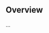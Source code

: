 <!-- Note: Please must use one of our issue templates to file an issue! 🛑 -->
<!-- 👉 https://github.com/fabcstro/2brain/issues/new/choose 👈 -->
<!-- **Issues that should have been filed with a template will be closed without action, and we will ask you to use a template.** -->

<!-- This blank issue template is only for issues that don't fit any of the templates. -->

## Overview

...
